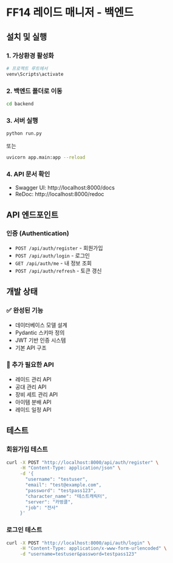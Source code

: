 # FF14 레이드 매니저 - 백엔드

## 설치 및 실행

### 1. 가상환경 활성화
```bash
# 프로젝트 루트에서
venv\Scripts\activate
```

### 2. 백엔드 폴더로 이동
```bash
cd backend
```

### 3. 서버 실행
```bash
python run.py
```

또는

```bash
uvicorn app.main:app --reload
```

### 4. API 문서 확인
- Swagger UI: http://localhost:8000/docs
- ReDoc: http://localhost:8000/redoc

## API 엔드포인트

### 인증 (Authentication)
- `POST /api/auth/register` - 회원가입
- `POST /api/auth/login` - 로그인
- `GET /api/auth/me` - 내 정보 조회
- `POST /api/auth/refresh` - 토큰 갱신

## 개발 상태

### ✅ 완성된 기능
- 데이터베이스 모델 설계
- Pydantic 스키마 정의
- JWT 기반 인증 시스템
- 기본 API 구조

### 📝 추가 필요한 API
- 레이드 관리 API
- 공대 관리 API
- 장비 세트 관리 API
- 아이템 분배 API
- 레이드 일정 API

## 테스트

### 회원가입 테스트
```bash
curl -X POST "http://localhost:8000/api/auth/register" \
     -H "Content-Type: application/json" \
     -d '{
       "username": "testuser",
       "email": "test@example.com",
       "password": "testpass123",
       "character_name": "테스트캐릭터",
       "server": "카벙클",
       "job": "전사"
     }'
```

### 로그인 테스트
```bash
curl -X POST "http://localhost:8000/api/auth/login" \
     -H "Content-Type: application/x-www-form-urlencoded" \
     -d "username=testuser&password=testpass123"
```